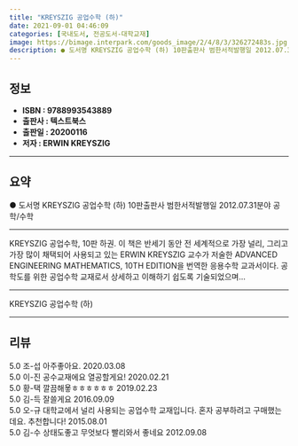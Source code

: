 ```yaml
---
title: "KREYSZIG 공업수학 (하)"
date: 2021-09-01 04:46:09
categories: [국내도서, 전공도서-대학교재]
image: https://bimage.interpark.com/goods_image/2/4/8/3/326272483s.jpg
description: ● 도서명 KREYSZIG 공업수학 (하) 10판출판사 범한서적발행일 2012.07.31분야 공학/수학
---
```


## **정보**

- **ISBN : 9788993543889**
- **출판사 : 텍스트북스**
- **출판일 : 20200116**
- **저자 : ERWIN KREYSZIG**

------



## **요약**

●  도서명  KREYSZIG 공업수학 (하) 10판출판사  범한서적발행일  2012.07.31분야  공학/수학

------

KREYSZIG 공업수학, 10판 하권. 이 책은 반세기 동안 전 세계적으로 가장 널리, 그리고 가장 많이 채택되어 사용되고 있는 ERWIN KREYSZIG 교수가 저술한 ADVANCED ENGINEERING MATHEMATICS, 10TH EDITION을 번역한 응용수학 교과서이다. 공학도를 위한 공업수학 교재로서 상세하고 이해하기 쉽도록 기술되었으며... 

------


KREYSZIG 공업수학 (하) 

------


## **리뷰** 

5.0 조-섭 아주좋아요. 2020.03.08 <br/>5.0 이-진 공수교재에요 열공할게요! 2020.02.21 <br/>5.0 황-택 깔끔해욯ㅎㅎㅎㅎㅎㅎ 2019.02.23 <br/>5.0 김-득 잘쓸게요 2016.09.09 <br/>5.0 오-규 대학교에서 널리 사용되는 공업수학 교재입니다. 혼자 공부하려고 구매했는데요. 추천합니다! 2015.08.01 <br/>5.0 김-수 상태도좋고 무엇보다 빨리와서 좋네요 2012.09.08 <br/>